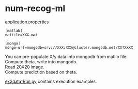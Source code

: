 # num-recog-ml
application.properties
```
[matlab]
matfile=XXX.mat

[mongo]
mongo-url=mongodb+srv://XXX:XXX@cluster.mongodb.net/XX?XXXX
```

You can pre-populate X/y data into mongodb from matlib file.\
Compute theta, write into mongodb.\
Read 20X20 image.\
Compute prediction based on theta.

[ex3data1Run.py](ex3data1Run.py) contains execution examples.
